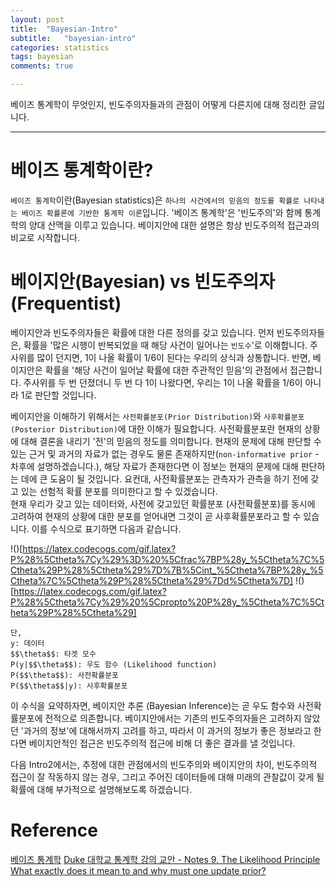 ```yaml
---
layout: post
title:  "Bayesian-Intro"
subtitle:   "bayesian-intro"
categories: statistics
tags: bayesian
comments: true

---
```


베이즈 통계학이 무엇인지, 빈도주의자들과의 관점이 어떻게 다른지에 대해 정리한 글입니다. 

---

# 베이즈 통계학이란?  
`베이즈 통계학`이란(Bayesian statistics)은 `하나의 사건에서의 믿음의 정도를 확률로 나타내는 베이즈 확률론에 기반한 통계학 이론`입니다. 
'베이즈 통계학'은 '빈도주의'와 함께 통계학의 양대 산맥을 이루고 있습니다. 베이지안에 대한 설명은 항상 빈도주의적 접근과의 비교로 시작합니다.

# 베이지안(Bayesian) vs 빈도주의자(Frequentist)  

베이지안과 빈도주의자들은 확률에 대한 다른 정의를 갖고 있습니다. 먼저 빈도주의자들은, 확률을 '많은 시행이 반복되었을 때 해당 사건이 일어나는
`빈도수`'로 이해합니다. 주사위를 많이 던지면, 1이 나올 확률이 1/6이 된다는 우리의 상식과 상통합니다. 반면, 베이지안은 확률을 '해당 사건이 일어날 확률에 대한
주관적인 믿음'의 관점에서 접근합니다. 주사위를 두 번 던졌더니 두 번 다 1이 나왔다면, 우리는 1이 나올 확률을 1/6이 아니라 1로 판단할 것입니다.

베이지안을 이해하기 위해서는 `사전확률분포(Prior Distribution)`와 `사후확률분포(Posterior Distribution)`에 대한 이해가 필요합니다. 
사전확률분포란 현재의 상황에 대해 결론을 내리기 '전'의 믿음의 정도를 의미합니다. 현재의 문제에 대해 판단할 수 있는 근거 및 과거의 자료가 없는
경우도 물론 존재하지만(`non-informative prior` - 차후에 설명하겠습니다.), 해당 자료가 존재한다면 이 정보는 현재의 문제에 대해 판단하는 데에
큰 도움이 될 것입니다. 요컨대, 사전확률분포는 관측자가 관측을 하기 전에 갖고 있는 선험적 확률 분포를 의미한다고 할 수 있겠습니다.  
현재 우리가 갖고 있는 데이터와, 사전에 갖고있던 확률분포 (사전확률분포)를 동시에 고려하여 현재의 상황에 대한 분포를 얻어내면
그것이 곧 사후확률분포라고 할 수 있습니다. 이를 수식으로 표기하면 다음과 같습니다. 

!()[https://latex.codecogs.com/gif.latex?P%28%5Ctheta%7Cy%29%3D%20%5Cfrac%7BP%28y_%5Ctheta%7C%5Ctheta%29P%28%5Ctheta%29%7D%7B%5Cint_%5Ctheta%7BP%28y_%5Ctheta%7C%5Ctheta%29P%28%5Ctheta%29%7Dd%5Ctheta%7D]
!()[https://latex.codecogs.com/gif.latex?P%28%5Ctheta%7Cy%29%20%5Cpropto%20P%28y_%5Ctheta%7C%5Ctheta%29P%28%5Ctheta%29]  

```
단,
y: 데이터  
$$\theta$$: 타겟 모수  
P(y|$$\theta$$): 우도 함수 (Likelihood function)
P($$\theta$$): 사전확률분포
P($$\theta$$|y): 사후확률분포
```

이 수식을 요약하자면, 베이지안 추론 (Bayesian Inference)는 곧 우도 함수와 사전확률분포에 전적으로 의존합니다. 
베이지안에서는 기존의 빈도주의자들은 고려하지 않았던 '과거의 정보'에 대해서까지 고려를 하고, 
따라서 이 과거의 정보가 좋은 정보라고 한다면 베이지안적인 접근은 빈도주의적 접근에 비해 더 좋은 결과를 낼 것입니다. 

다음 Intro2에서는, 추정에 대한 관점에서의 빈도주의와 베이지안의 차이, 빈도주의적 접근이 잘 작동하지 않는 경우, 그리고
주어진 데이터들에 대해 미래의 관찰값이 갖게 될 확률에 대해 부가적으로 설명해보도록 하겠습니다.

# Reference
[베이즈 통계학](https://ko.wikipedia.org/wiki/%EB%B2%A0%EC%9D%B4%EC%A6%88_%ED%86%B5%EA%B3%84%ED%95%99)
[Duke 대학교 통계학 강의 교안 - Notes 9. The Likelihood Principle](http://www2.stat.duke.edu/~st118/sta732/PrincHO.pdf)
[What exactly does it mean to and why must one update prior?](https://stats.stackexchange.com/questions/166321/what-exactly-does-it-mean-to-and-why-must-one-update-prior)
